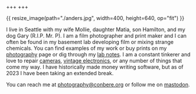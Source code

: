 +++
+++

{{ resize_image(path="./anders.jpg", width=400, height=640, op="fit") }}

I live in Seattle with my wife Mollie, daughter Matia, son Hamilton, and my dog Gary (R.I.P. Mr. P). I am a film photographer and print maker and I can often be found in my basement lab developing film or mixing strange chemicals. You can find examples of my work or buy prints on my [photography](./photography) page or dig through my [lab notes](./wiki). I am a constant tinkerer and love to repair [cameras](./tags/camera-repair), [vintage electronics](./tags/electronics), or any number of things that come my way. I have historically made money writing software, but as of 2023 I have been taking an extended break.

You can reach me at [photography@conbere.org](mailto:photography@conbere.org) or follow me on [mastodon](https://merveilles.town/@anders).
